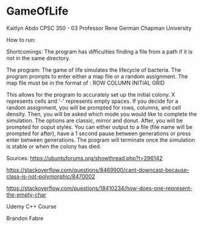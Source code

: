 # GameOfLife

Kaitlyn Abdo
CPSC 350 - 03
Professor Rene German
Chapman University

How to run: 

Shortcomings: The program has difficulties finding a file from a path if it is not in the same directory. 

The program: The game of life simulates the lifecycle of bacteria. The program prompts to enter either a map file or a random assignment. The map file must be in the format of :
ROW
COLUMN
INITIAL GRID

This allows for the program to accurately set up the initial colony. X represents cells and '-' represents empty spaces. If you decide for a random assignment, you will be prompted for rows, columns, and cell density. Then, you will be asked which mode you would like to complete the simulation. The options are classic, mirror and donut. After, you will be prompted for ouput styles. You can either output to a file (file name will be prompted for after), have a 1 second pause between generations or press enter between generations. The program will terminate once the simulation is stable or when the colony has died. 

Sources:
https://ubuntuforums.org/showthread.php?t=296142

https://stackoverflow.com/questions/8469900/cant-downcast-because-class-is-not-polymorphic/8470002

https://stackoverflow.com/questions/18410234/how-does-one-represent-the-empty-char

Udemy C++ Course

Brandon Fabre

